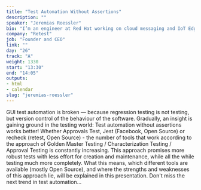 ```yaml
---
title: "Test Automation Without Assertions"
description: ""
speaker: "Jeremias Roessler"
bio: "I’m an engineer at Red Hat working on cloud messaging and IoT Edge platforms. I have more than a decade of experience in developing open source solutions, making commercial products based on them and working with customers on running production systems based on these products. I’ve been an active member of open source communities for many years and a contributor to various projects."
company: "Retest"
job: "Founder and CEO"
link: ""
day: "26"
track: "A"
weight: 1330
start: "13:30"
end: "14:05"
outputs:
- html
- calendar
slug: "jeremias-roessler"
---
```


GUI test automation is broken — because regression testing is not testing, but version control of the behaviour of the software.
Gradually, an insight is gaining ground in the testing world: Test automation without assertions works better! Whether Approvals Test, Jest (Facebook, Open Source) or recheck (retest, Open Source) - the number of tools that work according to the approach of Golden Master Testing / Characterization Testing / Approval Testing is constantly increasing. This approach promises more robust tests with less effort for creation and maintenance, while all the while testing much more completely. What this means, which different tools are available (mostly Open Source), and where the strengths and weaknesses of this approach lie, will be explained in this presentation.
Don't miss the next trend in test automation...


<!--
The talk is about test automation without assertions - meaning, availability of the tools and the advantages and disadvantages.
-->
